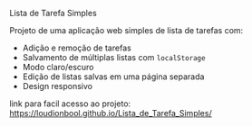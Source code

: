 Lista de Tarefa Simples

Projeto de uma aplicação web simples de lista de tarefas com:

- Adição e remoção de tarefas
- Salvamento de múltiplas listas com `localStorage`
- Modo claro/escuro
- Edição de listas salvas em uma página separada
- Design responsivo

link para facil acesso ao projeto:
https://loudionbool.github.io/Lista_de_Tarefa_Simples/
